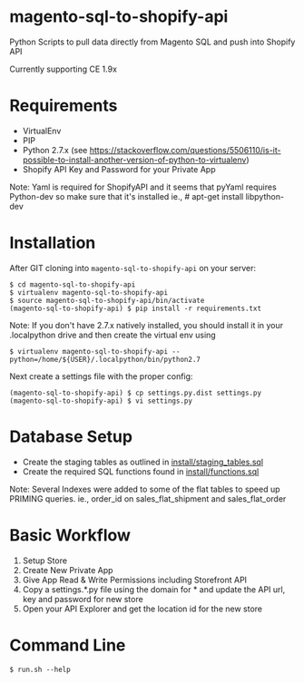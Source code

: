 # magento-sql-to-shopify-api

Python Scripts to pull data directly from Magento SQL and push into Shopify API

Currently supporting CE 1.9x

# Requirements

- VirtualEnv
- PIP
- Python 2.7.x (see https://stackoverflow.com/questions/5506110/is-it-possible-to-install-another-version-of-python-to-virtualenv)
- Shopify API Key and Password for your Private App

Note: Yaml is required for ShopifyAPI and it seems that pyYaml requires Python-dev so make sure that it's installed
ie., # apt-get install libpython-dev

# Installation

After GIT cloning into `magento-sql-to-shopify-api` on your server:

	$ cd magento-sql-to-shopify-api
	$ virtualenv magento-sql-to-shopify-api
	$ source magento-sql-to-shopify-api/bin/activate
	(magento-sql-to-shopify-api) $ pip install -r requirements.txt

Note: If you don't have 2.7.x natively installed, you should install it in your .localpython drive and then
create the virtual env using

    $ virtualenv magento-sql-to-shopify-api --python=/home/${USER}/.localpython/bin/python2.7

Next create a settings file with the proper config:

	(magento-sql-to-shopify-api) $ cp settings.py.dist settings.py
	(magento-sql-to-shopify-api) $ vi settings.py

# Database Setup

- Create the staging tables as outlined in [install/staging_tables.sql](install/staging_tables.sql)
- Create the required SQL functions found in [install/functions.sql](install/functions.sql)

Note: Several Indexes were added to some of the flat tables to speed up PRIMING queries.
ie., order_id on sales_flat_shipment and sales_flat_order


# Basic Workflow

1. Setup Store
1. Create New Private App
1. Give App Read & Write Permissions including Storefront API
1. Copy a settings.*.py file using the domain for * and update the API url, key and password for new store
1. Open your API Explorer and get the location id for the new store

# Command Line

	$ run.sh --help


